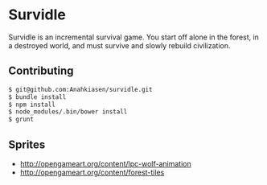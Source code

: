 # Survidle

Survidle is an incremental survival game. You start off alone in the forest, in a destroyed world, and must survive and slowly rebuild civilization.

## Contributing

```bash
$ git@github.com:Anahkiasen/survidle.git
$ bundle install
$ npm install
$ node_modules/.bin/bower install
$ grunt
```

## Sprites

- http://opengameart.org/content/lpc-wolf-animation
- http://opengameart.org/content/forest-tiles
